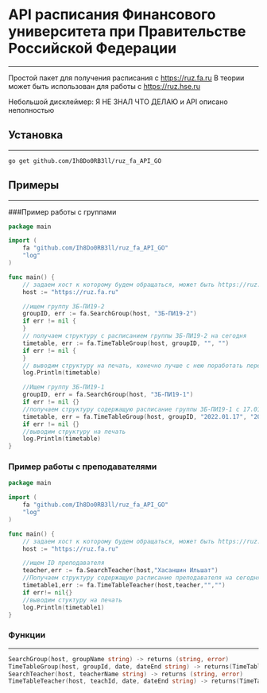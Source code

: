 # API расписания Финансового университета при Правительстве Российской Федерации
____

Простой пакет для получения расписания с https://ruz.fa.ru
В теории может быть использован для работы с https://ruz.hse.ru

Небольшой дисклеймер: Я НЕ ЗНАЛ ЧТО ДЕЛАЮ и API описано неполностью
## Установка
___
`
go get github.com/Ih8Do0RB3ll/ruz_fa_API_GO
`
## Примеры

____
###Пример работы с группами

```go
package main

import (
	fa "github.com/Ih8Do0RB3ll/ruz_fa_API_GO"
	"log"
)

func main() {
	// задаем хост к которому будем обращаться, может быть https://ruz.fa.ru либо https://ruz.hse.ru
	host := "https://ruz.fa.ru"

	//ищем группу ЗБ-ПИ19-2
	groupID, err := fa.SearchGroup(host, "ЗБ-ПИ19-2")
	if err != nil {
	}
	// получаем структуру с расписанием группы ЗБ-ПИ19-2 на сегодня
	timetable, err := fa.TimeTableGroup(host, groupID, "", "")
	if err != nil {
	}
	// выводим структуру на печать, конечно лучше с нею поработать перед выводом ¯\_(ツ)_/¯ 
	log.Println(timetable)

	//Ищем группу ЗБ-ПИ19-1
	groupID, err = fa.SearchGroup(host, "ЗБ-ПИ19-1")
	if err != nil {}
	//получаем структуру содержащую расписание группы ЗБ-ПИ19-1 с 17.01.2022 ро 23.01.2022
	timetable, err = fa.TimeTableGroup(host, groupID, "2022.01.17", "2022.01.23")
	if err != nil {}
    //выводим структуру на печать
	log.Println(timetable)
}
```
### Пример работы с преподавателями
```go
package main

import (
	fa "github.com/Ih8Do0RB3ll/ruz_fa_API_GO"
	"log"
)

func main() {
	// задаем хост к которому будем обращаться, может быть https://ruz.fa.ru либо https://ruz.hse.ru
	host := "https://ruz.fa.ru"

	//ищем ID преподавателя
	teacher,err := fa.SearchTeacher(host,"Хасаншин Ильшат")
	//Получаем структуру содержащую расписание преподавателя на сегодня
	timetable1,err := fa.TimeTableTeacher(host,teacher,"","")
	if err!= nil{}
	//выводим стуктуру на печать
	log.Println(timetable1)
}
```
### Функции
___
```go
SearchGroup(host, groupName string) -> returns (string, error)
TimeTableGroup(host, groupId, date, dateEnd string) -> returns(TimeTable, error)
SearchTeacher(host, teacherName string) -> returns (string, error)
TimeTableTeacher(host, teachId, date, dateEnd string) -> returns(TimeTable, error)
```